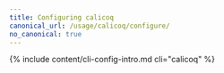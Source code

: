 ```yaml
---
title: Configuring calicoq
canonical_url: /usage/calicoq/configure/
no_canonical: true
---
```


{% include content/cli-config-intro.md cli="calicoq" %}
